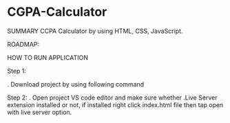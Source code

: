 # CGPA-Calculator

SUMMARY
 CCPA Calculator by using HTML, CSS, JavaScript.

 ROADMAP:

 HOW TO RUN APPLICATION

 Step 1:

 . Download project by using following command

 Step 2:
 . Open project VS code editor and make sure whether .Live Server extension installed or not, if installed right click index.html file then tap open with live server option.
